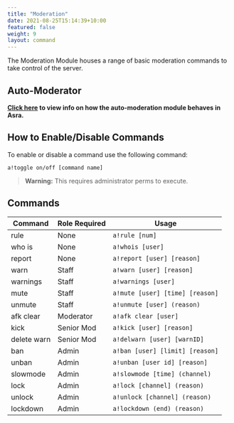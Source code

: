 ```yaml
---
title: "Moderation"
date: 2021-08-25T15:14:39+10:00
featured: false
weight: 9
layout: command
---
```


The Moderation Module houses a range of basic moderation commands to take control of the server.

## Auto-Moderator

**[Click here](https://asraparadise.github.io/commands/automoderator) to view info on how the auto-moderation module behaves in Asra.**


## How to Enable/Disable Commands

To enable or disable a command use the following command:

`a!toggle on/off [command name]`

> **Warning:** This requires administrator perms to execute.


## Commands

| Command      | Role Required | Usage                           |
| ------------ | ------------- | ------------------------------- |
| rule         | None          | `a!rule [num]`                  |
| who is       | None          | `a!whois [user]`                |
| report       | None          | `a!report [user] [reason]`      |
| warn         | Staff         | `a!warn [user] [reason]`        |
| warnings     | Staff         | `a!warnings [user]`             |
| mute         | Staff         | `a!mute [user] [time] [reason]` |
| unmute       | Staff         | `a!unmute [user] (reason)`      |
| afk clear    | Moderator     | `a!afk clear [user]`            |
| kick         | Senior Mod    | `a!kick [user] [reason]`        |
| delete warn  | Senior Mod    | `a!delwarn [user] [warnID]`     |
| ban          | Admin         | `a!ban [user] [limit] [reason]` |
| unban        | Admin         | `a!unban [user id] [reason]`    |
| slowmode     | Admin         | `a!slowmode [time] (channel)`   |
| lock         | Admin         | `a!lock [channel] (reason)`     |
| unlock       | Admin         | `a!unlock [channel] (reason)`   |
| lockdown     | Admin         | `a!lockdown (end) (reason)`     |